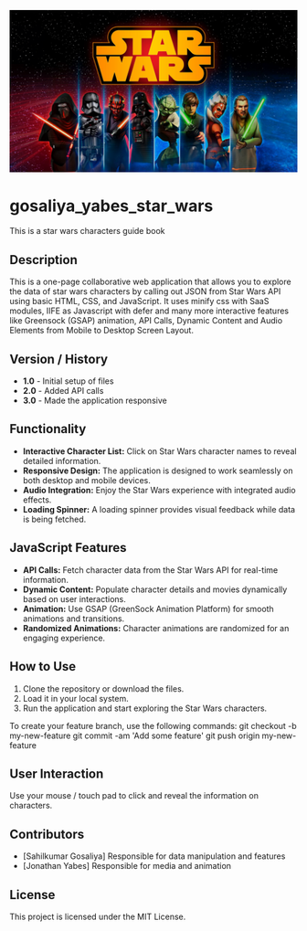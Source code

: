 ![BG](images/bg.png)

# gosaliya_yabes_star_wars
This is a star wars characters guide book

## Description
This is a one-page collaborative web application that allows you to explore the data of star wars characters by calling out JSON from Star Wars API using basic HTML, CSS, and JavaScript. It uses minify css with SaaS modules, IIFE as Javascript with defer and many more interactive features like Greensock (GSAP) animation, API Calls, Dynamic Content and Audio Elements from Mobile to Desktop Screen Layout.

## Version / History
- **1.0** - Initial setup of files
- **2.0** - Added API calls
- **3.0** - Made the application responsive

## Functionality
- **Interactive Character List:** Click on Star Wars character names to reveal detailed information.
- **Responsive Design:** The application is designed to work seamlessly on both desktop and mobile devices.
- **Audio Integration:** Enjoy the Star Wars experience with integrated audio effects.
- **Loading Spinner:** A loading spinner provides visual feedback while data is being fetched.

## JavaScript Features
- **API Calls:** Fetch character data from the Star Wars API for real-time information.
- **Dynamic Content:** Populate character details and movies dynamically based on user interactions.
- **Animation:** Use GSAP (GreenSock Animation Platform) for smooth animations and transitions.
- **Randomized Animations:** Character animations are randomized for an engaging experience.

## How to Use

1. Clone the repository or download the files.
2. Load it in your local system. 
3. Run the application and start exploring the Star Wars characters.

To create your feature branch, use the following commands:
git checkout -b my-new-feature
git commit -am 'Add some feature'
git push origin my-new-feature

## User Interaction
Use your mouse / touch pad to click and reveal the information on characters.

## Contributors
- [Sahilkumar Gosaliya] Responsible for data manipulation and features
- [Jonathan Yabes] Responsible for media and animation


## License
This project is licensed under the MIT License.
